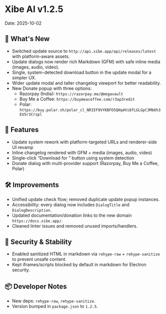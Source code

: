 # Xibe AI v1.2.5

Date: 2025-10-02

## 🚀 What's New

- Switched update source to `http://api.xibe.app/api/releases/latest` with platform-aware assets.
- Update dialogs now render rich Markdown (GFM) with safe inline media (images, audio, video).
- Single, system-detected download button in the update modal for a simpler UX.
- Wider update modal and taller changelog viewport for better readability.
- New Donate popup with three options:
  - Razorpay (India): `https://razorpay.me/@megavault`
  - Buy Me a Coffee: `https://buymeacoffee.com/r3ap3redit`
  - Polar: `https://buy.polar.sh/polar_cl_NR3IF9VYKBFO5QHq4Vi8fLGLGpC3Mb6h3EU5r3Crspl`

## 🧩 Features

- Update system rework with platform-targeted URLs and renderer-side UI revamp
- Inline changelog rendered with GFM + media (images, audio, video)
- Single-click “Download for <platform>” button using system detection
- Donate dialog with multi-provider support (Razorpay, Buy Me a Coffee, Polar)

## 🛠 Improvements

- Unified update check flow; removed duplicate update popup instances.
- Accessibility: every dialog now includes `DialogTitle` and `DialogDescription`.
- Updated documentation/donation links to the new domain `https://docs.xibe.app/`.
- Cleaned linter issues and removed unused imports/handlers.

## 🔐 Security & Stability

- Enabled sanitized HTML in markdown via `rehype-raw` + `rehype-sanitize` to prevent unsafe content.
- Kept iframes/scripts blocked by default in markdown for Electron security.

## 📦 Developer Notes

- New deps: `rehype-raw`, `rehype-sanitize`.
- Version bumped in `package.json` to `1.2.5`.
